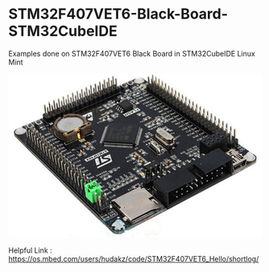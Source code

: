 # STM32F407VET6-Black-Board-STM32CubeIDE
Examples done on STM32F407VET6 Black Board in  STM32CubeIDE Linux Mint

![](stm32407vet6_view01.jpg)

Helpful Link : https://os.mbed.com/users/hudakz/code/STM32F407VET6_Hello/shortlog/
